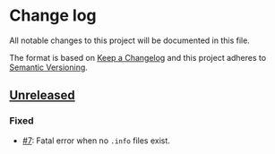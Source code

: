 # Change log

All notable changes to this project will be documented in this file.

The format is based on [Keep a Changelog](http://keepachangelog.com/)
and this project adheres to [Semantic Versioning](http://semver.org/).

## [Unreleased]

### Fixed
  * [#7](https://github.com/drupal-composer/info-rewrite/pull/7): Fatal error when no `.info` files exist.

[Unreleased]: https://github.com/drupal-composer/info-rewrite/compare/v1.0.0alpha1...HEAD
